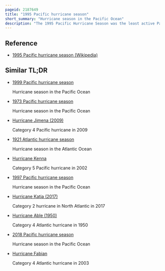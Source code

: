 ```yaml
---
pageid: 2187649
title: "1995 Pacific hurricane season"
short_summary: "Hurricane season in the Pacific Ocean"
description: "The 1995 Pacific Hurricane Season was the least active Pacific Hurricane Season since 1979 and marked the Beginning of a multi-decade Period of low Activity in the Basin. Of the eleven tropical Cyclones that formed during the Season four affected Land with the most significant Hurricane of the Season being Hurricane Ismael which killed at least 116 People in Mexico. The strongest Hurricane of the Season was Juliette which reached peak Winds of 150mph but did not significantly affect Land. Hurricane Adolph was a Category 4 Hurricane in the early Season. In early September Hurricane Henriette Storm hit the Baja California Peninsula."
---
```


## Reference

- [1995 Pacific hurricane season (Wikipedia)](https://en.wikipedia.org/?curid=2187649)

## Similar TL;DR

- [1999 Pacific hurricane season](/tldr/en/1999-pacific-hurricane-season)

  Hurricane season in the Pacific Ocean

- [1973 Pacific hurricane season](/tldr/en/1973-pacific-hurricane-season)

  Hurricane season in the Pacific Ocean

- [Hurricane Jimena (2009)](/tldr/en/hurricane-jimena-2009)

  Category 4 Pacific hurricane in 2009

- [1921 Atlantic hurricane season](/tldr/en/1921-atlantic-hurricane-season)

  Hurricane season in the Atlantic Ocean

- [Hurricane Kenna](/tldr/en/hurricane-kenna)

  Category 5 Pacific hurricane in 2002

- [1997 Pacific hurricane season](/tldr/en/1997-pacific-hurricane-season)

  Hurricane season in the Pacific Ocean

- [Hurricane Katia (2017)](/tldr/en/hurricane-katia-2017)

  Category 2 hurricane in North Atlantic in 2017

- [Hurricane Able (1950)](/tldr/en/hurricane-able-1950)

  Category 4 Atlantic hurricane in 1950

- [2018 Pacific hurricane season](/tldr/en/2018-pacific-hurricane-season)

  Hurricane season in the Pacific Ocean

- [Hurricane Fabian](/tldr/en/hurricane-fabian)

  Category 4 Atlantic hurricane in 2003
